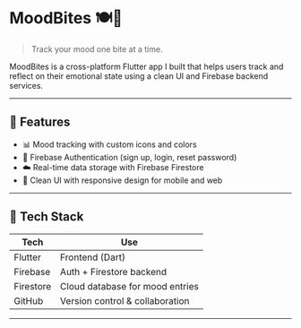 # MoodBites 🍽️💬

> Track your mood one bite at a time.

MoodBites is a cross-platform Flutter app I built that helps users track and reflect on their emotional state using a clean UI and Firebase backend services.

---

## 📱 Features

- 📊 Mood tracking with custom icons and colors
- 🔐 Firebase Authentication (sign up, login, reset password)
- ☁️ Real-time data storage with Firebase Firestore
- 🎨 Clean UI with responsive design for mobile and web

---

## 🧰 Tech Stack

| Tech       | Use                             |
|------------|----------------------------------|
| Flutter    | Frontend (Dart)                 |
| Firebase   | Auth + Firestore backend        |
| Firestore  | Cloud database for mood entries |
| GitHub     | Version control & collaboration |

---
